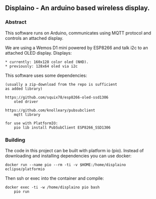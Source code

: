 
## Displaino - An arduino based wireless display.

### Abstract

This software runs on Arduino, communicates using MQTT
protocol and controls an attached display.

We are using a Wemos D1 mini powered by ESP8266 and talk
i2c to an attached OLED display.
Displays:

	* currently: 160x128 color oled (NHD).
	* previously: 128x64 oled via i2c

This software uses some dependencies:

	(usually a zip-download from the repo is sufficient
	as added library)

	https://github.com/squix78/esp8266-oled-ssd1306
		oled driver

	https://github.com/knolleary/pubsubclient
		mqtt library

	for use with PlatformIO:
    	pio lib install PubSubClient ESP8266_SSD1306

### Building

The code in this project can be built with platform io (pio).
Instead of downloading and installing dependencies you can use
docker:

	docker run --name pio --rm -ti -v $HOME:/home/displaino eclipse/platformio

Then ssh or exec into the container and compile:

	docker exec -ti -w /home/displaino pio bash
		pio run

